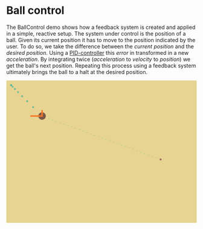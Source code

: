 # Ball control

The BallControl demo shows how a feedback system is created and applied in a simple, reactive setup.
The system under control is the position of a ball. Given its current position it has to move to the
position indicated by the user. To do so, we take the difference between the *current position* and
the *desired position*. Using a [PID-controller] this *error* in transformed in a new *acceleration*.
By integrating twice (*acceleration* to *velocity* to *position*) we get the ball's next position.
Repeating this process using a feedback system ultimately brings the ball to a halt at the desired
position.

[PID-controller]: http://rvanheest.github.io/Literature-Study-Feedback-Control/Controllers.html#pid-control

![screen-shot](../../../../../../../resources/BallControl-screenshot.png)
